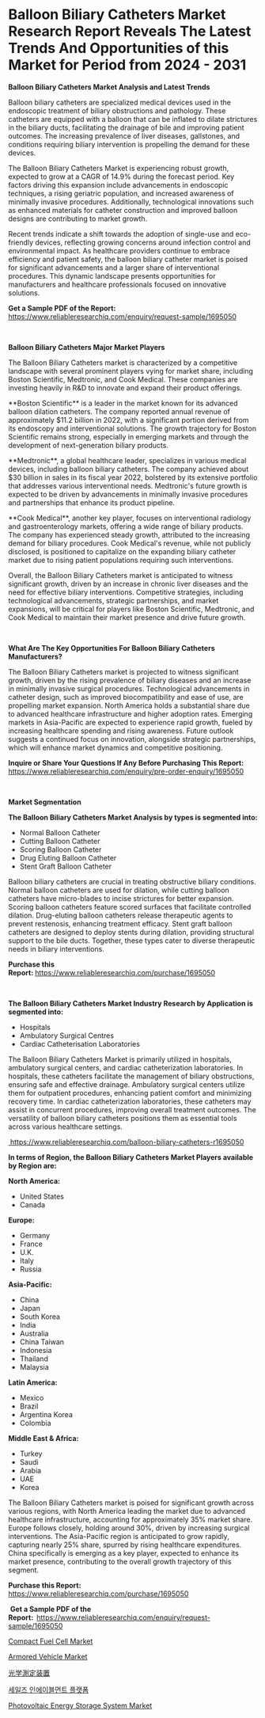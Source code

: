 <p><h1>Balloon Biliary Catheters Market Research Report Reveals The Latest Trends And Opportunities of this Market for Period from 2024 - 2031</h1></p><p><strong>Balloon Biliary Catheters Market Analysis and Latest Trends</strong></p>
<p><p>Balloon biliary catheters are specialized medical devices used in the endoscopic treatment of biliary obstructions and pathology. These catheters are equipped with a balloon that can be inflated to dilate strictures in the biliary ducts, facilitating the drainage of bile and improving patient outcomes. The increasing prevalence of liver diseases, gallstones, and conditions requiring biliary intervention is propelling the demand for these devices.</p><p>The Balloon Biliary Catheters Market is experiencing robust growth, expected to grow at a CAGR of 14.9% during the forecast period. Key factors driving this expansion include advancements in endoscopic techniques, a rising geriatric population, and increased awareness of minimally invasive procedures. Additionally, technological innovations such as enhanced materials for catheter construction and improved balloon designs are contributing to market growth.</p><p>Recent trends indicate a shift towards the adoption of single-use and eco-friendly devices, reflecting growing concerns around infection control and environmental impact. As healthcare providers continue to embrace efficiency and patient safety, the balloon biliary catheter market is poised for significant advancements and a larger share of interventional procedures. This dynamic landscape presents opportunities for manufacturers and healthcare professionals focused on innovative solutions.</p></p>
<p><strong>Get a Sample PDF of the Report:&nbsp;</strong> <a href="https://www.reliableresearchiq.com/enquiry/request-sample/1695050?utm_campaign=1102&utm_medium=2&utm_source=Github&utm_content=ia&utm_term=07102024&utm_id=balloon-biliary-catheters">https://www.reliableresearchiq.com/enquiry/request-sample/1695050</a></p>
<p>&nbsp;</p>
<p><strong>Balloon Biliary Catheters Major Market Players</strong></p>
<p><p>The Balloon Biliary Catheters market is characterized by a competitive landscape with several prominent players vying for market share, including Boston Scientific, Medtronic, and Cook Medical. These companies are investing heavily in R&D to innovate and expand their product offerings.</p><p>**Boston Scientific** is a leader in the market known for its advanced balloon dilation catheters. The company reported annual revenue of approximately $11.2 billion in 2022, with a significant portion derived from its endoscopy and interventional solutions. The growth trajectory for Boston Scientific remains strong, especially in emerging markets and through the development of next-generation biliary products.</p><p>**Medtronic**, a global healthcare leader, specializes in various medical devices, including balloon biliary catheters. The company achieved about $30 billion in sales in its fiscal year 2022, bolstered by its extensive portfolio that addresses various interventional needs. Medtronic's future growth is expected to be driven by advancements in minimally invasive procedures and partnerships that enhance its product pipeline.</p><p>**Cook Medical**, another key player, focuses on interventional radiology and gastroenterology markets, offering a wide range of biliary products. The company has experienced steady growth, attributed to the increasing demand for biliary procedures. Cook Medical's revenue, while not publicly disclosed, is positioned to capitalize on the expanding biliary catheter market due to rising patient populations requiring such interventions.</p><p>Overall, the Balloon Biliary Catheters market is anticipated to witness significant growth, driven by an increase in chronic liver diseases and the need for effective biliary interventions. Competitive strategies, including technological advancements, strategic partnerships, and market expansions, will be critical for players like Boston Scientific, Medtronic, and Cook Medical to maintain their market presence and drive future growth.</p></p>
<p>&nbsp;</p>
<p><strong>What Are The Key Opportunities For Balloon Biliary Catheters Manufacturers?</strong></p>
<p><p>The Balloon Biliary Catheters market is projected to witness significant growth, driven by the rising prevalence of biliary diseases and an increase in minimally invasive surgical procedures. Technological advancements in catheter design, such as improved biocompatibility and ease of use, are propelling market expansion. North America holds a substantial share due to advanced healthcare infrastructure and higher adoption rates. Emerging markets in Asia-Pacific are expected to experience rapid growth, fueled by increasing healthcare spending and rising awareness. Future outlook suggests a continued focus on innovation, alongside strategic partnerships, which will enhance market dynamics and competitive positioning.</p></p>
<p><strong>Inquire or Share Your Questions If Any Before Purchasing This Report:</strong> <a href="https://www.reliableresearchiq.com/enquiry/pre-order-enquiry/1695050?utm_campaign=1102&utm_medium=2&utm_source=Github&utm_content=ia&utm_term=07102024&utm_id=balloon-biliary-catheters">https://www.reliableresearchiq.com/enquiry/pre-order-enquiry/1695050</a></p>
<p>&nbsp;</p>
<p><strong>Market Segmentation</strong></p>
<p><strong>The Balloon Biliary Catheters Market Analysis by types is segmented into:</strong></p>
<p><ul><li>Normal Balloon Catheter</li><li>Cutting Balloon Catheter</li><li>Scoring Balloon Catheter</li><li>Drug Eluting Balloon Catheter</li><li>Stent Graft Balloon Catheter</li></ul></p>
<p><p>Balloon biliary catheters are crucial in treating obstructive biliary conditions. Normal balloon catheters are used for dilation, while cutting balloon catheters have micro-blades to incise strictures for better expansion. Scoring balloon catheters feature scored surfaces that facilitate controlled dilation. Drug-eluting balloon catheters release therapeutic agents to prevent restenosis, enhancing treatment efficacy. Stent graft balloon catheters are designed to deploy stents during dilation, providing structural support to the bile ducts. Together, these types cater to diverse therapeutic needs in biliary interventions.</p></p>
<p><strong>Purchase this Report:&nbsp;</strong><a href="https://www.reliableresearchiq.com/purchase/1695050?utm_campaign=1102&utm_medium=2&utm_source=Github&utm_content=ia&utm_term=07102024&utm_id=balloon-biliary-catheters">https://www.reliableresearchiq.com/purchase/1695050</a></p>
<p>&nbsp;</p>
<p><strong>The Balloon Biliary Catheters Market Industry Research by Application is segmented into:</strong></p>
<p><ul><li>Hospitals</li><li>Ambulatory Surgical Centres</li><li>Cardiac Catheterisation Laboratories</li></ul></p>
<p><p>The Balloon Biliary Catheters Market is primarily utilized in hospitals, ambulatory surgical centers, and cardiac catheterization laboratories. In hospitals, these catheters facilitate the management of biliary obstructions, ensuring safe and effective drainage. Ambulatory surgical centers utilize them for outpatient procedures, enhancing patient comfort and minimizing recovery time. In cardiac catheterization laboratories, these catheters may assist in concurrent procedures, improving overall treatment outcomes. The versatility of balloon biliary catheters positions them as essential tools across various healthcare settings.</p></p>
<p><a href="https://www.reliableresearchiq.com/balloon-biliary-catheters-r1695050?utm_campaign=1102&utm_medium=2&utm_source=Github&utm_content=ia&utm_term=07102024&utm_id=balloon-biliary-catheters">&nbsp;https://www.reliableresearchiq.com/balloon-biliary-catheters-r1695050</a></p>
<p><strong>In terms of Region, the Balloon Biliary Catheters Market Players available by Region are:</strong></p>
<p>
    <p> <strong> North America: </strong>
        <ul>
            <li>United States</li>
            <li>Canada</li>
        </ul>
        </p> 
    <p> <strong> Europe: </strong>
        <ul>
            <li>Germany</li>
            <li>France</li>
            <li>U.K.</li>
            <li>Italy</li>
            <li>Russia</li>
        </ul>
        </p> 
    <p> <strong> Asia-Pacific: </strong>
        <ul>
            <li>China</li>
            <li>Japan</li>
            <li>South Korea</li>
            <li>India</li>
            <li>Australia</li>
            <li>China Taiwan</li>
            <li>Indonesia</li>
            <li>Thailand</li>
            <li>Malaysia</li>
        </ul>
        </p> 
    <p> <strong> Latin America: </strong>
        <ul>
            <li>Mexico</li>
            <li>Brazil</li>
            <li>Argentina Korea</li>
            <li>Colombia</li>
        </ul>
        </p> 
    <p> <strong> Middle East & Africa: </strong>
        <ul>
            <li>Turkey</li>
            <li>Saudi</li>
            <li>Arabia</li>
            <li>UAE</li>
            <li>Korea</li>
        </ul>
    </p>
    </p>
<p><p>The Balloon Biliary Catheters market is poised for significant growth across various regions, with North America leading the market due to advanced healthcare infrastructure, accounting for approximately 35% market share. Europe follows closely, holding around 30%, driven by increasing surgical interventions. The Asia-Pacific region is anticipated to grow rapidly, capturing nearly 25% share, spurred by rising healthcare expenditures. China specifically is emerging as a key player, expected to enhance its market presence, contributing to the overall growth trajectory of this segment.</p></p>
<p><strong>Purchase this Report: </strong><a href="https://www.reliableresearchiq.com/purchase/1695050?utm_campaign=1102&utm_medium=2&utm_source=Github&utm_content=ia&utm_term=07102024&utm_id=balloon-biliary-catheters">https://www.reliableresearchiq.com/purchase/1695050</a></p>
<p>&nbsp;<strong>Get a Sample PDF of the Report:&nbsp;&nbsp;</strong><a href="https://www.reliableresearchiq.com/enquiry/request-sample/1695050?utm_campaign=1102&utm_medium=2&utm_source=Github&utm_content=ia&utm_term=07102024&utm_id=balloon-biliary-catheters">https://www.reliableresearchiq.com/enquiry/request-sample/1695050</a></p>
<p><strong></strong></p>
<p><p><a href="https://issuu.com/reportprime-2/docs/compact-fuel-cell-market-size-2030._72bbbf15eb9709?utm_campaign=1102&utm_medium=2&utm_source=Github&utm_content=ia&utm_term=07102024&utm_id=balloon-biliary-catheters">Compact Fuel Cell Market</a></p><p><a href="https://www.linkedin.com/pulse/armored-vehicle-market-global-trends-forecast-2024-2031-syyoc?utm_campaign=1102&utm_medium=2&utm_source=Github&utm_content=ia&utm_term=07102024&utm_id=balloon-biliary-catheters">Armored Vehicle Market</a></p><p><a href="https://github.com/mohamedbakry57/Market-Research-Report-List-6/blob/main/253267017030.md?utm_campaign=1102&utm_medium=2&utm_source=Github&utm_content=ia&utm_term=07102024&utm_id=balloon-biliary-catheters">光学測定装置</a></p><p><a href="https://github.com/laholand/Market-Research-Report-List-6/blob/main/949319117037.md?utm_campaign=1102&utm_medium=2&utm_source=Github&utm_content=ia&utm_term=07102024&utm_id=balloon-biliary-catheters">세일즈 인에이블먼트 플랫폼</a></p><p><a href="https://issuu.com/reportprime-2/docs/photovoltaic-energy-storage-system-_847a8df7f1d7a6?utm_campaign=1102&utm_medium=2&utm_source=Github&utm_content=ia&utm_term=07102024&utm_id=balloon-biliary-catheters">Photovoltaic Energy Storage System Market</a></p></p>